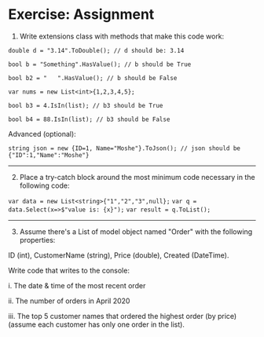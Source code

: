 ﻿
# Exercise: Assignment

1.	Write extensions class with methods that make this code work:

`double d = "3.14".ToDouble(); // d should be: 3.14`

`bool b = "Something".HasValue(); // b should be True`

`bool b2 = "   ".HasValue(); // b should be False`

`var nums = new List<int>{1,2,3,4,5};`

`bool b3 = 4.IsIn(list); // b3 should be True`

`bool b4 = 88.IsIn(list); // b3 should be False`

Advanced (optional):

`string json = new {ID=1, Name="Moshe"}.ToJson(); // json should be {"ID":1,"Name":"Moshe"}`

---

2. Place a try-catch block around the most minimum code necessary in the following code:

`var data = new List<string>{"1","2","3",null};`
`var q = data.Select(x=>$"value is: {x}");`
`var result = q.ToList();`

---

3.	Assume there's a List of model object named "Order" with the following properties:

ID (int), CustomerName (string), Price (double), Created (DateTime).

Write code that writes to the console:

i.	The date & time of the most recent order

ii.	The number of orders in April 2020

iii.	The top 5 customer names that ordered the highest order (by price) (assume each customer has only one order in the list).
